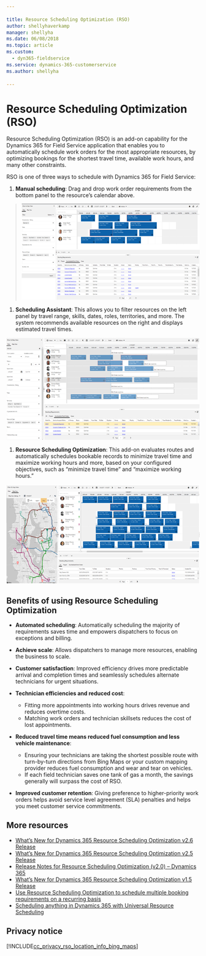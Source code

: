 ```yaml
---

title: Resource Scheduling Optimization (RSO) 
author: shellyhaverkamp
manager: shellyha
ms.date: 06/08/2018
ms.topic: article
ms.custom:
  - dyn365-fieldservice
ms.service: dynamics-365-customerservice
ms.author: shellyha

---
```


Resource Scheduling Optimization (RSO)
===================================================

Resource Scheduling Optimization (RSO) is an add-on capability for the Dynamics
365 for Field Service application that enables you to automatically schedule
work orders for the most appropriate resources, by optimizing bookings for the
shortest travel time, available work hours, and many other constraints.

RSO is one of three ways to schedule with Dynamics 365 for Field Service:

1.  **Manual scheduling**: Drag and drop work order requirements from the bottom
    panel to the resource’s calendar above.

> ![](media/29a8d922fb088fa1d668c598f6887e65.png)

1.  **Scheduling Assistant**: This allows you to filter resources on the left
    panel by travel range, skills, dates, roles, territories, and more. The
    system recommends available resources on the right and displays estimated
    travel times.

   ![](media/131ed6d21d96cbc0ccc5a730dcbe1bd0.png)

1.  **Resource Scheduling Optimization**: This add-on evaluates routes and
    automatically schedules bookable records to minimize travel time and
    maximize working hours and more, based on your configured objectives, such
    as “minimize travel time” and “maximize working hours.”

   ![](media/8cce1b1462b960eecac5012ad1a2d685.png)

Benefits of using Resource Scheduling Optimization 
---------------------------------

- **Automated scheduling**: Automatically scheduling the majority of
requirements saves time and empowers dispatchers to focus on exceptions and
billing.

- **Achieve scale**: Allows dispatchers to manage more resources, enabling the
business to scale.

- **Customer satisfaction**: Improved efficiency drives more predictable
arrival and completion times and seamlessly schedules alternate technicians
for urgent situations.

- **Technician efficiencies and reduced cost**:
  -   Fitting more appointments into working hours drives revenue and reduces
    overtime costs.
  -   Matching work orders and technician skillsets reduces the cost of lost
    appointments.

- **Reduced travel time means reduced fuel consumption and less vehicle maintenance**:
  -   Ensuring your technicians are taking the shortest possible route with
    turn-by-turn directions from Bing Maps or your custom mapping provider
    reduces fuel consumption and wear and tear on vehicles.
  -   If each field technician saves one tank of gas a month, the savings
    generally will surpass the cost of RSO. 

- **Improved customer retention**: Giving preference to higher-priority work orders helps avoid service level agreement (SLA) penalties and helps you meet customer service commitments.

More resources 
---------------------------------

-   [What’s New for Dynamics 365 Resource Scheduling Optimization v2.6
    Release](https://blogs.msdn.microsoft.com/crm/2018/05/09/whats-new-for-dynamics-365-resource-scheduling-optimization-v2-6-release/)
-   [What’s New for Dynamics 365 Resource Scheduling Optimization v2.5
    Release](https://blogs.msdn.microsoft.com/crm/2018/04/02/whats-new-for-dynamics-365-resource-scheduling-optimization-v2-5-release/)
-   [Release Notes for Resource Scheduling Optimization (v2.0) – Dynamics
    365](https://blogs.msdn.microsoft.com/crm/2017/12/12/release-notes-for-resource-scheduling-optimization-v2-0-17335-1-dynamics-365/)
-   [What’s New for Dynamics 365 Resource Scheduling Optimization v1.5
    Release](https://blogs.msdn.microsoft.com/crm/2017/10/26/whats-new-for-dynamics-365-resource-scheduling-optimization-v1-5-17284-2-release/)
-   [Use Resource Scheduling Optimization to schedule multiple booking
    requirements on a recurring
    basis](https://www.microsoft.com/en-US/dynamics/crm-customer-center/use-resource-scheduling-optimization-to-schedule-multiple-booking-requirements-on-a-recurring-basis-field-service.aspx)
-   [Scheduling anything in Dynamics 365 with Universal Resource
    Scheduling](https://www.microsoft.com/en-US/dynamics/crm-customer-center/scheduling-anything-in-dynamics-365-with-universal-resource-scheduling.aspx)

<a name="bkmk_step3 "></a>   
## Privacy notice  
[!INCLUDE[cc_privacy_rso_location_info_bing_maps](../includes/cc-privacy-rso-location-info-bing-maps.md)]
